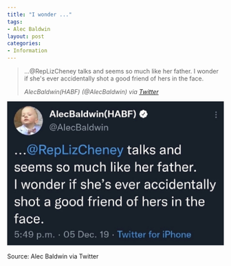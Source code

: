```yaml
---
title: "I wonder ..."
tags:
- Alec Baldwin
layout: post
categories:
- Information
---
```


> ...@RepLizCheney talks and seems so much like her father.
> I wonder if she's ever accidentally shot a good friend of hers in the face.
>
> <cite>AlecBaldwin(HABF) (@AlecBaldwin) via [Twitter](https://twitter.com/AlecBaldwin/status/1202767070515073024)</cite>

![Alec Baldwin on Liz Cheney](/assets/img/20191205-alec-baldwin.jpg)

Source: Alec Baldwin via Twitter
